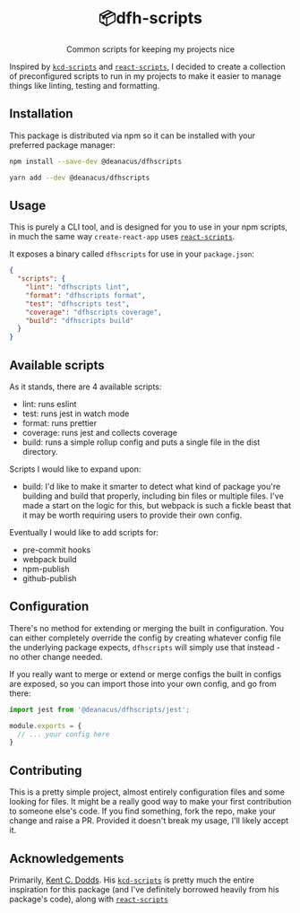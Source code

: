 <div align="center">
  <h1>📦dfh-scripts</h1>
  <p>Common scripts for keeping my projects nice</p>
</div>

Inspired by [`kcd-scripts`][kcd-scripts] and [`react-scripts`][react-scripts], I decided to create a
collection of preconfigured scripts to run in my projects to make it easier to manage things like
linting, testing and formatting.

## Installation

This package is distributed via npm so it can be installed with your preferred package manager:

```bash
npm install --save-dev @deanacus/dfhscripts
```

```bash
yarn add --dev @deanacus/dfhscripts
```

## Usage

This is purely a CLI tool, and is designed for you to use in your npm scripts, in much the same way
`create-react-app` uses [`react-scripts`][react-scripts].

It exposes a binary called `dfhscripts` for use in your `package.json`:

```json
{
  "scripts": {
    "lint": "dfhscripts lint",
    "format": "dfhscripts format",
    "test": "dfhscripts test",
    "coverage": "dfhscripts coverage",
    "build": "dfhscripts build"
  }
}
```

## Available scripts

As it stands, there are 4 available scripts:

- lint: runs eslint
- test: runs jest in watch mode
- format: runs prettier
- coverage: runs jest and collects coverage
- build: runs a simple rollup config and puts a single file in the dist directory.

Scripts I would like to expand upon:

- build: I'd like to make it smarter to detect what kind of package you're building and build that properly, including bin files or multiple files. I've made a start on the logic for this, but webpack is such a fickle beast that it may be worth requiring users to provide their own config.

Eventually I would like to add scripts for:

- pre-commit hooks
- webpack build
- npm-publish
- github-publish

## Configuration

There's no method for extending or merging the built in configuration. You can either completely override the config by creating whatever config file the underlying package expects,
`dfhscripts` will simply use that instead - no other change needed.

If you really want to merge or extend or merge configs the built in configs are exposed, so you can import those into your own config, and go from there:

```javascript
import jest from '@deanacus/dfhscripts/jest';

module.exports = {
  // ... your config here
}
```

## Contributing

This is a pretty simple project, almost entirely configuration files and some looking for files. It might be a really good way to make your first contribution to someone else's code. If you find something, fork the repo, make your change and raise a PR. Provided it doesn't break my usage, I'll likely accept it.

## Acknowledgements

Primarily, [Kent C. Dodds][kcd]. His [`kcd-scripts`][kcd-scripts] is pretty much the entire inspiration
for this package (and I've definitely borrowed heavily from his package's code), along with
[`react-scripts`][react-scripts]

[kcd-scripts]: https://github.com/kentcdodds/kcd-scripts 'kcd-scripts'
[react-scripts]: https://github.com/facebook/create-react-app/tree/master/packages/react-scripts
[kcd]: https://kentcdodds.com 'Kent C. Dodds'
